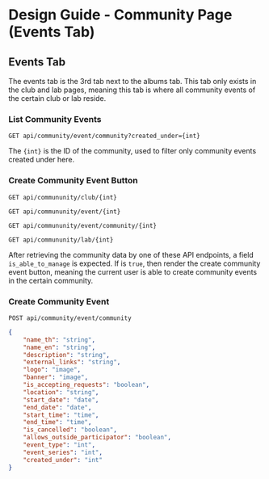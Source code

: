 # Design Guide - Community Page (Events Tab)

## Events Tab

The events tab is the 3rd tab next to the albums tab. This tab only exists in the club and lab pages, meaning this tab is where all community events of the certain club or lab reside.

### List Community Events

`GET api/community/event/community?created_under={int}`

The `{int}` is the ID of the community, used to filter only community events created under here.

### Create Community Event Button

`GET api/commununity/club/{int}`

`GET api/commununity/event/{int}`

`GET api/commununity/event/community/{int}`

`GET api/commununity/lab/{int}`

After retrieving the community data by one of these API endpoints, a field `is_able_to_manage` is expected. If is `true`, then render the create community event button, meaning the current user is able to create community events in the certain community.

### Create Community Event

`POST api/community/event/community`

```json
{
    "name_th": "string",
    "name_en": "string",
    "description": "string",
    "external_links": "string",
    "logo": "image",
    "banner": "image",
    "is_accepting_requests": "boolean",
    "location": "string",
    "start_date": "date",
    "end_date": "date",
    "start_time": "time",
    "end_time": "time",
    "is_cancelled": "boolean",
    "allows_outside_participator": "boolean",
    "event_type": "int",
    "event_series": "int",
    "created_under": "int"
}
```
